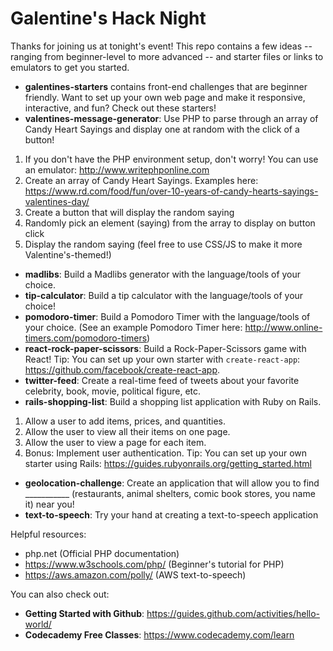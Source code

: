 # Galentine's Hack Night
Thanks for joining us at tonight's event!
This repo contains a few ideas -- ranging from beginner-level to more advanced -- and starter files or links to emulators to get you started.

* **galentines-starters** contains front-end challenges that are beginner friendly. Want to set up your own web page and make it responsive, interactive, and fun? Check out these starters!
* **valentines-message-generator**: Use PHP to parse through an array of Candy Heart Sayings and display one at random with the click of a button!
1) If you don't have the PHP environment setup, don't worry! You can use an emulator: http://www.writephponline.com
2) Create an array of Candy Heart Sayings. Examples here: https://www.rd.com/food/fun/over-10-years-of-candy-hearts-sayings-valentines-day/
3) Create a button that will display the random saying
4) Randomly pick an element (saying) from the array to display on button click
5) Display the random saying (feel free to use CSS/JS to make it more Valentine's-themed!)
* **madlibs**: Build a Madlibs generator with the language/tools of your choice.
* **tip-calculator**: Build a tip calculator with the language/tools of your choice!
* **pomodoro-timer**: Build a Pomodoro Timer with the language/tools of your choice. (See an example Pomodoro Timer here: http://www.online-timers.com/pomodoro-timers)
* **react-rock-paper-scissors**: Build a Rock-Paper-Scissors game with React! Tip: You can set up your own starter with `create-react-app`: https://github.com/facebook/create-react-app.
* **twitter-feed**: Create a real-time feed of tweets about your favorite celebrity, book, movie, political figure, etc.
* **rails-shopping-list**: Build a shopping list application with Ruby on Rails.
1) Allow a user to add items, prices, and quantities.
2) Allow the user to view all their items on one page.
3) Allow the user to view a page for each item.
4) Bonus: Implement user authentication. Tip: You can set up your own starter using Rails: https://guides.rubyonrails.org/getting_started.html
* **geolocation-challenge**: Create an application that will allow you to find ___________ (restaurants, animal shelters, comic book stores, you name it) near you!
* **text-to-speech**: Try your hand at creating a text-to-speech application

Helpful resources:
* php.net (Official PHP documentation)
* https://www.w3schools.com/php/ (Beginner's tutorial for PHP)
* https://aws.amazon.com/polly/ (AWS text-to-speech)

You can also check out:
* **Getting Started with Github**: https://guides.github.com/activities/hello-world/
* **Codecademy Free Classes**: https://www.codecademy.com/learn


